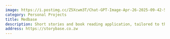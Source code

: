 ```yaml
---
image: https://i.postimg.cc/Z5Xcwm3T/Chat-GPT-Image-Apr-26-2025-09-42-58-AM.png
category: Personal Projects
title: Medbase
description: Short stories and book reading application, tailored to the African audience.
address: https://storybase.co.zw
---
```


